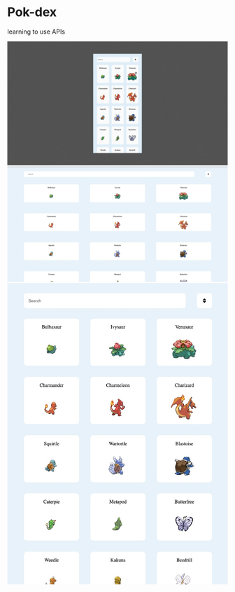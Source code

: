 # Pok-dex
learning to use APIs

![img1](https://github.com/KeaganStephens/pok-dex/blob/main/pokiImg/gifmobile.gif?raw=true)
![img1](https://github.com/KeaganStephens/pok-dex/blob/main/pokiImg/one.jpeg?raw=true)
![img1](https://github.com/KeaganStephens/pok-dex/blob/main/pokiImg/two.jpeg?raw=true)
